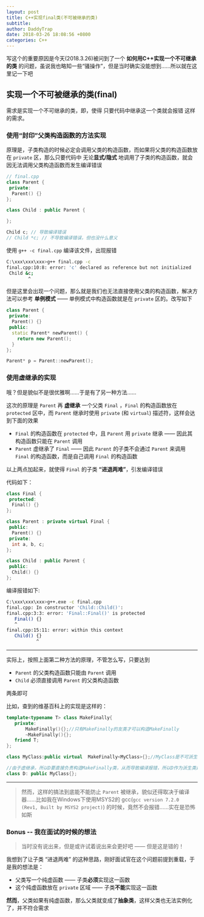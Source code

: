 ```yaml
---
layout: post
title: C++实现final类(不可被继承的类)
subtitle: 
author: DaddyTrap
date: 2018-03-26 18:08:56 +0800
categories: C++
---
```


写这个的重要原因是今天(2018.3.26)被问到了一个 **如何用C++实现一个不可继承的类** 的问题，虽说我也略知一些“骚操作”，但是当时确实没能想到……所以就在这里记一下吧

## 实现一个不可被继承的类(final)

需求是实现一个不可继承的类，即，使得 只要代码中继承这一个类就会报错 这样的需求。

### 使用“封印”父类构造函数的方法实现

原理是，子类构造的时候必定会调用父类的构造函数，而如果将父类的构造函数放在 `private` 区，那么只要代码中 无论**显式/隐式** 地调用了子类的构造函数，就会因无法调用父类构造函数而发生编译错误

```c++
// final.cpp
class Parent {
 private:
  Parent() {}
};

class Child : public Parent {

};

Child c; // 导致编译错误
// Child *c; // 不导致编译错误，但也没什么意义
```

使用 `g++ -c final.cpp` 编译该文件，出现报错

```bash
C:\xxx\xxx\xxx>g++ final.cpp -c
final.cpp:10:8: error: 'c' declared as reference but not initialized
 Child &c;
        ^

```

但是这里会出现一个问题，那么就是我们也无法直接使用父类的构造函数，解决方法可以参考 **单例模式** —— 单例模式中构造函数就是在 `private` 区的。改写如下

```c++
class Parent {
 private:
  Parent() {}
 public:
  static Parent* newParent() {
    return new Parent();
  }
};

Parent* p = Parent::newParent();
```

### 使用虚继承的实现

哦？但是貌似不是很优雅啊……于是有了另一种方法……

这次的原理是
`Parent` 再 **虚继承** 一个父类 `Final` ，`Final` 的构造函数放在 `protected` 区中，而 `Parent` 继承时使用 `private` (和 `virtual`) 描述符，这样会达到下面的效果

+ `Final` 的构造函数在 `protected` 中，且 `Parent` 用 `private` 继承 —— 因此其构造函数只能在 `Parent` 调用
+ `Parent` 虚继承了 `Final` —— 因此 `Parent` 的子类不会通过 `Parent` 来调用 `Final` 的构造函数，而是自己调用 `Final` 的构造函数

以上两点加起来，就使得 `Final` 的子类 **“进退两难”**，引发编译错误

代码如下：

```c++
class Final {
 protected:
  Final() {}
};

class Parent : private virtual Final {
 public:
  Parent() {}
 private:
  int a, b, c;
};

class Child : public Parent {
 public:
  Child() {}
};
```

编译报错如下:

```bash
C:\xxx\xxx\xxx>g++.exe -c final.cpp
final.cpp: In constructor 'Child::Child()':
final.cpp:3:3: error: 'Final::Final()' is protected
   Final() {}
   ^
final.cpp:15:11: error: within this context
   Child() {}
           ^

```

---

实际上，按照上面第二种方法的原理，不管怎么写，只要达到

+ `Parent` 的父类构造函数只能由 `Parent` 调用
+ `Child` 必须直接调用 `Parent` 的父类构造函数

两条即可

比如，查到的维基百科上的实现是这样的：

```c++
template<typename T> class MakeFinally{
   private:
       MakeFinally(){};//只有MakeFinally的友类才可以构造MakeFinally
       ~MakeFinally(){};
   friend T;
};

class MyClass:public virtual  MakeFinally<MyClass>{};//MyClass是不可派生类

//由于虚继承，所以D要直接负责构造MakeFinally类，从而导致编译报错，所以D作为派生类是不合法的。
class D: public MyClass{};
```

---

> 然而，这样的搞法到底能不能防止 `Parent` 被继承，貌似还得取决于编译器……比如我在Windows下使用MSYS2的 gcc(`gcc version 7.2.0 (Rev1, Built by MSYS2 project)`) 的时候，竟然不会报错……实在是恐怖如斯

### Bonus -- 我在面试的时候的想法

> 当时没有说出来，但是或许试着说出来会更好吧 —— 但是这是错的！

我想到了让子类 “进退两难” 的这种思路，刚好面试官在这个问题前提到重载，于是我的想法是：

+ 父类写一个纯虚函数 —— 子类**必须**实现这一函数
+ 这个纯虚函数放在 `private` 区域 —— 子类**不能**实现这一函数

**然而**，父类如果有纯虚函数，那么父类就变成了**抽象类**，这样父类也无法实例化了，并不符合需求
